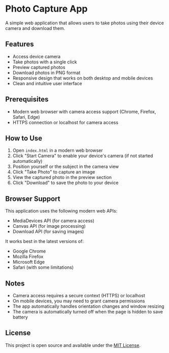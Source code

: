 # Photo Capture App

A simple web application that allows users to take photos using their device camera and download them.

## Features

- Access device camera
- Take photos with a single click
- Preview captured photos
- Download photos in PNG format
- Responsive design that works on both desktop and mobile devices
- Clean and intuitive user interface

## Prerequisites

- Modern web browser with camera access support (Chrome, Firefox, Safari, Edge)
- HTTPS connection or localhost for camera access

## How to Use

1. Open `index.html` in a modern web browser
2. Click "Start Camera" to enable your device's camera (if not started automatically)
3. Position yourself or the subject in the camera view
4. Click "Take Photo" to capture an image
5. View the captured photo in the preview section
6. Click "Download" to save the photo to your device

## Browser Support

This application uses the following modern web APIs:
- MediaDevices API (for camera access)
- Canvas API (for image processing)
- Download API (for saving images)

It works best in the latest versions of:
- Google Chrome
- Mozilla Firefox
- Microsoft Edge
- Safari (with some limitations)

## Notes

- Camera access requires a secure context (HTTPS) or localhost
- On mobile devices, you may need to grant camera permissions
- The app automatically handles orientation changes and window resizing
- The camera is automatically turned off when the page is hidden to save battery

## License

This project is open source and available under the [MIT License](LICENSE).
